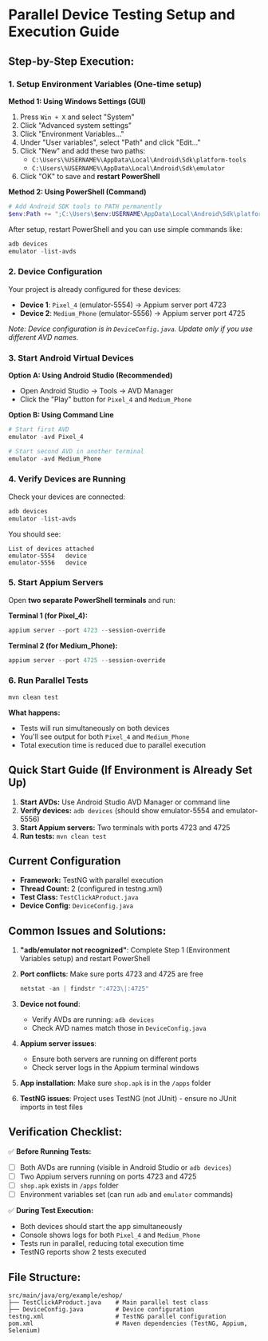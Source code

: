 # Parallel Device Testing Setup and Execution Guide

## Step-by-Step Execution:

### 1. Setup Environment Variables (One-time setup)

**Method 1: Using Windows Settings (GUI)**

1. Press `Win + X` and select "System"
2. Click "Advanced system settings"
3. Click "Environment Variables..."
4. Under "User variables", select "Path" and click "Edit..."
5. Click "New" and add these two paths:
   - `C:\Users\%USERNAME%\AppData\Local\Android\Sdk\platform-tools`
   - `C:\Users\%USERNAME%\AppData\Local\Android\Sdk\emulator`
6. Click "OK" to save and **restart PowerShell**

**Method 2: Using PowerShell (Command)**

```powershell
# Add Android SDK tools to PATH permanently
$env:Path += ";C:\Users\$env:USERNAME\AppData\Local\Android\Sdk\platform-tools;C:\Users\$env:USERNAME\AppData\Local\Android\Sdk\emulator"
```

After setup, restart PowerShell and you can use simple commands like:

```powershell
adb devices
emulator -list-avds
```

### 2. Device Configuration

Your project is already configured for these devices:

- **Device 1**: `Pixel_4` (emulator-5554) → Appium server port 4723
- **Device 2**: `Medium_Phone` (emulator-5556) → Appium server port 4725

_Note: Device configuration is in `DeviceConfig.java`. Update only if you use different AVD names._

### 3. Start Android Virtual Devices

**Option A: Using Android Studio (Recommended)**

- Open Android Studio → Tools → AVD Manager
- Click the "Play" button for `Pixel_4` and `Medium_Phone`

**Option B: Using Command Line**

```powershell
# Start first AVD
emulator -avd Pixel_4

# Start second AVD in another terminal
emulator -avd Medium_Phone
```

### 4. Verify Devices are Running

Check your devices are connected:

```powershell
adb devices
emulator -list-avds
```

You should see:

```
List of devices attached
emulator-5554   device
emulator-5556   device
```

### 5. Start Appium Servers

Open **two separate PowerShell terminals** and run:

**Terminal 1 (for Pixel_4):**

```powershell
appium server --port 4723 --session-override
```

**Terminal 2 (for Medium_Phone):**

```powershell
appium server --port 4725 --session-override
```

### 6. Run Parallel Tests

```powershell
mvn clean test
```

**What happens:**

- Tests will run simultaneously on both devices
- You'll see output for both `Pixel_4` and `Medium_Phone`
- Total execution time is reduced due to parallel execution

## Quick Start Guide (If Environment is Already Set Up)

1. **Start AVDs:** Use Android Studio AVD Manager or command line
2. **Verify devices:** `adb devices` (should show emulator-5554 and emulator-5556)
3. **Start Appium servers:** Two terminals with ports 4723 and 4725
4. **Run tests:** `mvn clean test`

## Current Configuration

- **Framework:** TestNG with parallel execution
- **Thread Count:** 2 (configured in testng.xml)
- **Test Class:** `TestClickAProduct.java`
- **Device Config:** `DeviceConfig.java`

## Common Issues and Solutions:

1. **"adb/emulator not recognized"**: Complete Step 1 (Environment Variables setup) and restart PowerShell

2. **Port conflicts**: Make sure ports 4723 and 4725 are free

   ```powershell
   netstat -an | findstr ":4723\|:4725"
   ```

3. **Device not found**:

   - Verify AVDs are running: `adb devices`
   - Check AVD names match those in `DeviceConfig.java`

4. **Appium server issues**:

   - Ensure both servers are running on different ports
   - Check server logs in the Appium terminal windows

5. **App installation**: Make sure `shop.apk` is in the `/apps` folder

6. **TestNG issues**: Project uses TestNG (not JUnit) - ensure no JUnit imports in test files

## Verification Checklist:

✅ **Before Running Tests:**

- [ ] Both AVDs are running (visible in Android Studio or `adb devices`)
- [ ] Two Appium servers running on ports 4723 and 4725
- [ ] `shop.apk` exists in `/apps` folder
- [ ] Environment variables set (can run `adb` and `emulator` commands)

✅ **During Test Execution:**

- Both devices should start the app simultaneously
- Console shows logs for both `Pixel_4` and `Medium_Phone`
- Tests run in parallel, reducing total execution time
- TestNG reports show 2 tests executed

## File Structure:

```
src/main/java/org/example/eshop/
├── TestClickAProduct.java    # Main parallel test class
├── DeviceConfig.java         # Device configuration
testng.xml                    # TestNG parallel configuration
pom.xml                       # Maven dependencies (TestNG, Appium, Selenium)
```
